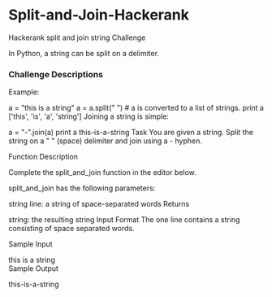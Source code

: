 # Split-and-Join-Hackerank
Hackerank split and join string Challenge

In Python, a string can be split on a delimiter.

### Challenge Descriptions
Example:

 a = "this is a string"
 a = a.split(" ") # a is converted to a list of strings. 
 print a
['this', 'is', 'a', 'string']
Joining a string is simple:

 a = "-".join(a)
 print a
this-is-a-string 
Task
You are given a string. Split the string on a " " (space) delimiter and join using a - hyphen.

Function Description

Complete the split_and_join function in the editor below.

split_and_join has the following parameters:

string line: a string of space-separated words
Returns

string: the resulting string
Input Format
The one line contains a string consisting of space separated words.

Sample Input

this is a string   
Sample Output

this-is-a-string
